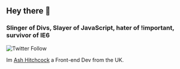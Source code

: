 ## Hey there 👋

### Slinger of Divs, Slayer of JavaScript, hater of !important, survivor of IE6

![Twitter Follow](https://img.shields.io/twitter/follow/ash_hitchcock?style=for-the-badge)

Im [Ash Hitchcock](https://www.ashleyhitchcock.com/) a Front-end Dev from the UK. 

